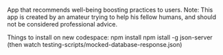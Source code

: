App that recommends well-being boosting practices to users. Note: This app is created by an amateur trying to help his fellow humans, and should not be considered professional advice.

Things to install on new codespace:
npm install
npm istall -g json-server (then watch testing-scripts/mocked-database-response.json)
